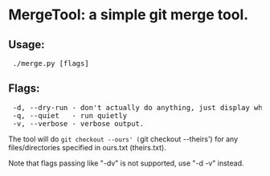 <h1> MergeTool: a simple git merge tool. </h1>

<h2><b>
Usage:
</b></h2>
<pre>
 ./merge.py [flags]
</pre>

<h2><b>
Flags:
</b></h2>
<pre>
 -d, --dry-run - don't actually do anything, just display what would happen
 -q, --quiet   - run quietly
 -v, --verbose - verbose output.
</pre>

The tool will do `git checkout --ours' (`git checkout --theirs')
for any files/directories specified in ours.txt (theirs.txt).

Note that flags passing like "-dv" is not supported, use "-d -v" instead.
